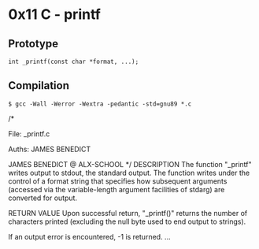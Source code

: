 # 0x11 C - printf

## Prototype
`int _printf(const char *format, ...);`

## Compilation
`$ gcc -Wall -Werror -Wextra -pedantic -std=gnu89 *.c`

/*

File: _printf.c

Auths: JAMES BENEDICT

JAMES BENEDICT @ ALX-SCHOOL 
*/
DESCRIPTION The function "_printf" writes output to stdout, the standard output. The function writes under the control of a format string that specifies how subsequent arguments (accessed via the variable-length argument facilities of stdarg) are converted for output.

RETURN VALUE Upon successful return, "_printf()" returns the number of characters printed (excluding the null byte used to end output to strings).

If an output error is encountered, -1 is returned. ...
